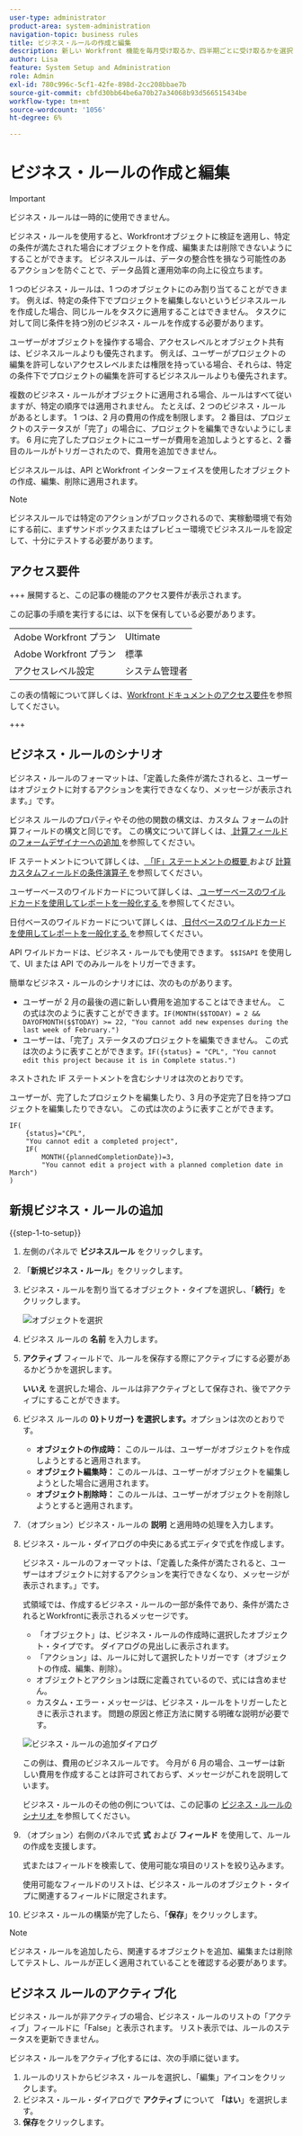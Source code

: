 ```yaml
---
user-type: administrator
product-area: system-administration
navigation-topic: business rules
title: ビジネス・ルールの作成と編集
description: 新しい Workfront 機能を毎月受け取るか、四半期ごとに受け取るかを選択できます。
author: Lisa
feature: System Setup and Administration
role: Admin
exl-id: 780c996c-5cf1-42fe-898d-2cc208bbae7b
source-git-commit: cbfd30bb64be6a70b27a34068b93d566515434be
workflow-type: tm+mt
source-wordcount: '1056'
ht-degree: 6%

---
```


# ビジネス・ルールの作成と編集

>[!IMPORTANT]
>
>ビジネス・ルールは一時的に使用できません。

ビジネス・ルールを使用すると、Workfrontオブジェクトに検証を適用し、特定の条件が満たされた場合にオブジェクトを作成、編集または削除できないようにすることができます。 ビジネスルールは、データの整合性を損なう可能性のあるアクションを防ぐことで、データ品質と運用効率の向上に役立ちます。

1 つのビジネス・ルールは、1 つのオブジェクトにのみ割り当てることができます。 例えば、特定の条件下でプロジェクトを編集しないというビジネスルールを作成した場合、同じルールをタスクに適用することはできません。 タスクに対して同じ条件を持つ別のビジネス・ルールを作成する必要があります。

ユーザーがオブジェクトを操作する場合、アクセスレベルとオブジェクト共有は、ビジネスルールよりも優先されます。 例えば、ユーザーがプロジェクトの編集を許可しないアクセスレベルまたは権限を持っている場合、それらは、特定の条件下でプロジェクトの編集を許可するビジネスルールよりも優先されます。

複数のビジネス・ルールがオブジェクトに適用される場合、ルールはすべて従いますが、特定の順序では適用されません。 たとえば、2 つのビジネス・ルールがあるとします。 1 つは、2 月の費用の作成を制限します。 2 番目は、プロジェクトのステータスが「完了」の場合に、プロジェクトを編集できないようにします。 6 月に完了したプロジェクトにユーザーが費用を追加しようとすると、2 番目のルールがトリガーされたので、費用を追加できません。

ビジネスルールは、API とWorkfront インターフェイスを使用したオブジェクトの作成、編集、削除に適用されます。

>[!NOTE]
>
>ビジネスルールでは特定のアクションがブロックされるので、実稼動環境で有効にする前に、まずサンドボックスまたはプレビュー環境でビジネスルールを設定して、十分にテストする必要があります。

## アクセス要件

+++ 展開すると、この記事の機能のアクセス要件が表示されます。

この記事の手順を実行するには、以下を保有している必要があります。

<table style="table-layout:auto"> 
 <col> 
 <col> 
 <tbody> 
  <tr> 
   <td>Adobe Workfront プラン</td> 
   <td>Ultimate</td> 
  </tr> 
  <tr> 
   <td>Adobe Workfront プラン</td> 
   <td>標準</td> 
  </tr> 
  <tr> 
   <td>アクセスレベル設定</td> 
   <td>システム管理者</td> 
  </tr>  
 </tbody> 
</table>

この表の情報について詳しくは、[Workfront ドキュメントのアクセス要件](/help/quicksilver/administration-and-setup/add-users/access-levels-and-object-permissions/access-level-requirements-in-documentation.md)を参照してください。

+++

## ビジネス・ルールのシナリオ

ビジネス・ルールのフォーマットは、「定義した条件が満たされると、ユーザーはオブジェクトに対するアクションを実行できなくなり、メッセージが表示されます。」です。

ビジネス ルールのプロパティやその他の関数の構文は、カスタム フォームの計算フィールドの構文と同じです。 この構文について詳しくは、[ 計算フィールドのフォームデザイナーへの追加 ](/help/quicksilver/administration-and-setup/customize-workfront/create-manage-custom-forms/form-designer/design-a-form/add-a-calculated-field.md) を参照してください。

IF ステートメントについて詳しくは、[ 「IF」ステートメントの概要 ](/help/quicksilver/reports-and-dashboards/reports/calc-cstm-data-reports/if-statements-overview.md) および [ 計算カスタムフィールドの条件演算子 ](/help/quicksilver/reports-and-dashboards/reports/calc-cstm-data-reports/condition-operators-calculated-custom-expressions.md) を参照してください。

ユーザーベースのワイルドカードについて詳しくは、[ ユーザーベースのワイルドカードを使用してレポートを一般化する ](/help/quicksilver/reports-and-dashboards/reports/reporting-elements/use-user-based-wildcards-generalize-reports.md) を参照してください。

日付ベースのワイルドカードについて詳しくは、[ 日付ベースのワイルドカードを使用してレポートを一般化する ](/help/quicksilver/reports-and-dashboards/reports/reporting-elements/use-date-based-wildcards-generalize-reports.md) を参照してください。

API ワイルドカードは、ビジネス・ルールでも使用できます。 `$$ISAPI` を使用して、UI または API でのみルールをトリガーできます。

簡単なビジネス・ルールのシナリオには、次のものがあります。

* ユーザーが 2 月の最後の週に新しい費用を追加することはできません。 この式は次のように表すことができます。`IF(MONTH($$TODAY) = 2 && DAYOFMONTH($$TODAY) >= 22, "You cannot add new expenses during the last week of February.")`
* ユーザーは、「完了」ステータスのプロジェクトを編集できません。 この式は次のように表すことができます。`IF({status} = "CPL", "You cannot edit this project because it is in Complete status.")`

ネストされた IF ステートメントを含むシナリオは次のとおりです。

ユーザーが、完了したプロジェクトを編集したり、3 月の予定完了日を持つプロジェクトを編集したりできない。 この式は次のように表すことができます。

```
IF(
    {status}="CPL",
    "You cannot edit a completed project",
    IF(
        MONTH({plannedCompletionDate})=3,
        "You cannot edit a project with a planned completion date in March")
)
```

## 新規ビジネス・ルールの追加

{{step-1-to-setup}}

1. 左側のパネルで **ビジネスルール** をクリックします。
1. 「**新規ビジネス・ルール**」をクリックします。
1. ビジネス・ルールを割り当てるオブジェクト・タイプを選択し、「**続行**」をクリックします。

   ![ オブジェクトを選択 ](assets/object-for-business-rule2.png)

1. ビジネス ルールの **名前** を入力します。
1. **アクティブ** フィールドで、ルールを保存する際にアクティブにする必要があるかどうかを選択します。

   **いいえ** を選択した場合、ルールは非アクティブとして保存され、後でアクティブにすることができます。

1. ビジネス ルールの **0}トリガー} を選択します。**&#x200B;オプションは次のとおりです。

   * **オブジェクトの作成時：** このルールは、ユーザーがオブジェクトを作成しようとすると適用されます。
   * **オブジェクト編集時：** このルールは、ユーザーがオブジェクトを編集しようとした場合に適用されます。
   * **オブジェクト削除時：** このルールは、ユーザーがオブジェクトを削除しようとすると適用されます。

1. （オプション）ビジネス・ルールの **説明** と適用時の処理を入力します。
1. ビジネス・ルール・ダイアログの中央にある式エディタで式を作成します。

   ビジネス・ルールのフォーマットは、「定義した条件が満たされると、ユーザーはオブジェクトに対するアクションを実行できなくなり、メッセージが表示されます。」です。

   式領域では、作成するビジネス・ルールの一部が条件であり、条件が満たされるとWorkfrontに表示されるメッセージです。

   * 「オブジェクト」は、ビジネス・ルールの作成時に選択したオブジェクト・タイプです。 ダイアログの見出しに表示されます。
   * 「アクション」は、ルールに対して選択したトリガーです（オブジェクトの作成、編集、削除）。
   * オブジェクトとアクションは既に定義されているので、式には含めません。
   * カスタム・エラー・メッセージは、ビジネス・ルールをトリガーしたときに表示されます。 問題の原因と修正方法に関する明確な説明が必要です。

   ![ ビジネス・ルールの追加ダイアログ ](assets/add-business-rule-dialog-no-ai-button.png)

   この例は、費用のビジネスルールです。 今月が 6 月の場合、ユーザーは新しい費用を作成することは許可されておらず、メッセージがこれを説明しています。

   ビジネス・ルールのその他の例については、この記事の [ ビジネス・ルールのシナリオ ](#scenarios-for-business-rules) を参照してください。

1. （オプション）右側のパネルで式 **式** および **フィールド** を使用して、ルールの作成を支援します。

   式またはフィールドを検索して、使用可能な項目のリストを絞り込みます。

   使用可能なフィールドのリストは、ビジネス・ルールのオブジェクト・タイプに関連するフィールドに限定されます。

1. ビジネス・ルールの構築が完了したら、「**保存**」をクリックします。

>[!NOTE]
>
>ビジネス・ルールを追加したら、関連するオブジェクトを追加、編集または削除してテストし、ルールが正しく適用されていることを確認する必要があります。

## ビジネス ルールのアクティブ化

ビジネス・ルールが非アクティブの場合、ビジネス・ルールのリストの「アクティブ」フィールドに「False」と表示されます。 リスト表示では、ルールのステータスを更新できません。

ビジネス・ルールをアクティブ化するには、次の手順に従います。

1. ルールのリストからビジネス・ルールを選択し、「編集」アイコンをクリックします。
1. ビジネス・ルール・ダイアログで **アクティブ** について **「はい**」を選択します。
1. **保存**&#x200B;をクリックします。
